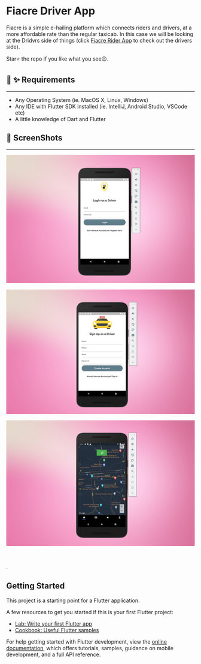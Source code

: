 # **Fiacre Driver App**
Fiacre is a simple e-hailing platform which connects riders and drivers, at a more affordable rate than the regular taxicab. In this case we will be looking at the Dridvrs side of things (click [Fiacre Rider App](https://github.com/MathabatheTokelo/Rider-App.git) to check out the drivers side).

Star⭐ the repo if you like what you see😉.




## **📸 ✨ Requirements**
-----

- Any Operating System (ie. MacOS X, Linux, Windows)
- Any IDE with Flutter SDK installed (ie. IntelliJ, Android Studio, VSCode etc)
- A little knowledge of Dart and Flutter


## **📸 ScreenShots**
-----
![Login Screen ](https://github.com/MathabatheTokelo/Driver-App/blob/main/samples/1.png)



![Registration Screen](https://github.com/MathabatheTokelo/Driver-App/blob/main/samples/2.png)


![Main Screen](https://github.com/MathabatheTokelo/Driver-App/blob/main/samples/3.png)


![]()

.

## Getting Started

This project is a starting point for a Flutter application.

A few resources to get you started if this is your first Flutter project:

- [Lab: Write your first Flutter app](https://docs.flutter.dev/get-started/codelab)
- [Cookbook: Useful Flutter samples](https://docs.flutter.dev/cookbook)

For help getting started with Flutter development, view the
[online documentation](https://docs.flutter.dev/), which offers tutorials,
samples, guidance on mobile development, and a full API reference.
